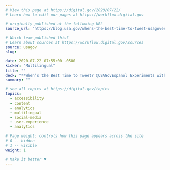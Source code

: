 ```yaml
---
# View this page at https://digital.gov/2020/07/22/
# Learn how to edit our pages at https://workflow.digital.gov

# originally published at the following URL
source_url: "https://blog.usa.gov/whens-the-best-time-to-tweet-usagovespanol-experiments-with-twitter"

# Which team published this?
# Learn about sources at https://workflow.digital.gov/sources
source: usagov
slug: 

date: 2020-07-22 07:55:00 -0500
kicker: "Multilingual"
title: ""
deck: "**When’s the Best Time to Tweet? @USAGovEspanol Experiments with Twitter**&mdash;A good following on social media is fundamental to USAGov’s goal of getting clear and helpful government information to Spanish speakers around the country. To make sure we’re reaching the right people at the right time with valuable content, our team began to rethink our USAGov en Español Twitter strategy."
summary: ""

# see all topics at https://digital.gov/topics
topics: 
  - accessibility
  - content
  - analytics
  - multilingual
  - social-media
  - user-experience
  - analytics

# Page weight: controls how this page appears across the site
# 0 -- hidden
# 1 -- visible
weight: 1

# Make it better ♥
---
```

